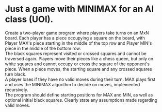 # Just a game with MINIMAX for an AI class (UOI).
Create a two-player game program where players take turns on an MxN board. Each player has a piece occupying a square on the board, with Player MAX's piece starting in the middle of the top row and Player MIN's piece in the middle of the bottom row.
<br>
The black squares represent visited or crossed squares and cannot be traversed again. Players move their pieces like a chess queen, but only on white squares and cannot occupy or cross the square of the opponent's piece. When a piece moves, the starting square and any crossed squares turn black.
<br>
A player loses if they have no valid moves during their turn. MAX plays first and uses the MINIMAX algorithm to decide on moves, implemented recursively.
<br>
The program should define starting positions for MAX and MIN, as well as optional initial black squares. Clearly state any assumptions made regarding valid moves.
